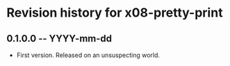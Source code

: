 # Revision history for x08-pretty-print

## 0.1.0.0 -- YYYY-mm-dd

* First version. Released on an unsuspecting world.

